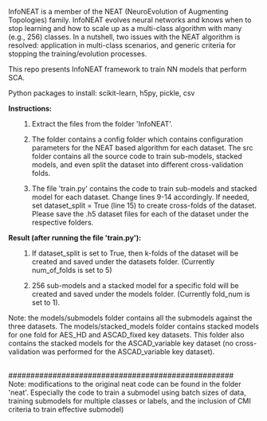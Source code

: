 InfoNEAT is a member of the NEAT (NeuroEvolution of Augmenting Topologies) family. InfoNEAT evolves neural networks and knows when to stop learning and how to scale up as a multi-class algorithm with many (e.g., 256) classes. In a nutshell, two issues with the NEAT algorithm is resolved: application in multi-class scenarios, and generic criteria for stopping the training/evolution processes. 

This repo presents InfoNEAT framework to train NN models that perform SCA. 

Python packages to install: scikit-learn, h5py, pickle, csv

<b>Instructions:</b> <br>
<ul>

1. Extract the files from the folder 'InfoNEAT'.

2. The folder contains a config folder which contains configuration parameters for the NEAT based algorithm for each dataset. The src folder contains all the source code to train sub-models, stacked models, and even split the dataset into different cross-validation folds.

3. The file 'train.py' contains the code to train sub-models and stacked model for each dataset. Change lines 9-14 accordingly. If needed, set dataset_split = True (line 15) to create cross-folds of the dataset. Please save the .h5 dataset files for each of the dataset under the respective folders.
  
</ul>

<b>Result (after running the file 'train.py'):</b> <br>
<ul>

1. If dataset_split is set to True, then k-folds of the dataset will be created and saved under the datasets folder. (Currently num_of_folds is set to 5)

2. 256 sub-models and a stacked model for a specific fold will be created and saved under the models folder. (Currently fold_num is set to 1).
</ul>

Note: the models/submodels folder contains all the submodels against the three datasets. The models/stacked_models folder contains stacked models for one fold for AES_HD and ASCAD_fixed key datasets. This folder also contains the stacked models for the ASCAD_variable key dataset (no cross-validation was performed for the ASCAD_variable key dataset).

<br>###################################################<br>
Note: modifications to the original neat code can be found in the folder 'neat'. Especially the code to train a submodel using batch sizes of data, training submodels for multiple classes or labels, and the inclusion of CMI criteria to train effective submodel)
